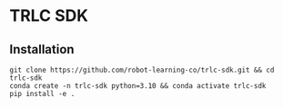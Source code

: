 # TRLC SDK
## Installation
```
git clone https://github.com/robot-learning-co/trlc-sdk.git && cd trlc-sdk
conda create -n trlc-sdk python=3.10 && conda activate trlc-sdk
pip install -e .
```